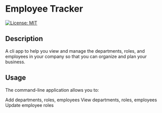 # Employee Tracker

[![License: MIT](https://img.shields.io/badge/License-MIT-yellow.svg)](https://opensource.org/licenses/MIT)

## Description
A cli app to help you view and manage the departments, roles, and employees in your company
so that you can organize and plan your business.


## Usage
The command-line application allows you to:

Add departments, roles, employees
View departments, roles, employees
Update employee roles


